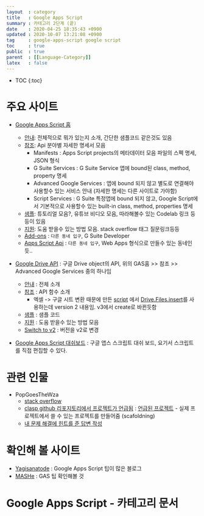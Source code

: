 ```yaml
---
layout  : category
title   : Google Apps Script 
summary : 카테고리 2단계 (끝) 
date    : 2020-04-25 18:35:43 +0900
updated : 2020-10-07 13:21:08 +0900
tag     : google-apps-script google script 
toc     : true
public  : true
parent  : [[Language-Category]] 
latex   : false
---
```

* TOC
{:toc}

# 주요 사이트

* [Google Apps Script 홈](https://developers.google.com/apps-script)
  * [안내](https://developers.google.com/apps-script/overview): 전체적으로 뭐가 있는지 소개, 간단한 샘플코드 같은것도 있음
  * [참조](https://developers.google.com/apps-script/reference): Api 분야별 자세한 명세서 모음 
    * Manifests : Apps Script projects의 메타데이터 모음 파일의 스펙 명세, JSON 형식 
    * G Suite Services : G Suite Service 앱에 bound된 class, method, property 명세
    * Advanced Google Services : 앱에 bound 되지 않고 별도로 연결해야 사용할수 있는 서비스 안내 (자세한 명세는 다른 사이트로 가야함) 
    * Script Services : G Suite 특정앱에 bound 되지 않고, Google Script에서 기본적으로 사용할수 있는 built-in class, method, properties 명세
  * [샘플](https://developers.google.com/apps-script/articles): 튜토리얼 모음?, 유튜브 비디오 모음, 따라해볼수 있는 Codelab 링크 등등이 있음
  * [지원](https://developers.google.com/apps-script/support): 도움 받을수 있는 방법 모음. stack overflow 태그 질문링크등등
  * [Add-ons](https://developers.google.com/gsuite/add-ons/overview) : `다른 동네 입구`, G Suite Developer
  * [Apps Script Api](https://developers.google.com/apps-script/api) : `다른 동네 입구`, Web Apps 형식으로 만들수 있는 동네인듯..

* [Google Drive API](https://developers.google.com/drive) : 구글 Drive object의 API, 위의 GAS홈 >> 참조 >> Advanced Google Services 중의 하나임
  * [안내](https://developers.google.com/drive/api/v3/about-sdk) : 전체 소개
  * [참조](https://developers.google.com/drive/api/v3/reference) : API 함수 소개
    *  엑셀 -> 구글 시트 변환 때문에 만든 [script](https://script.google.com/d/1hXTwkOlL_vXyPA3eLr2m_v2ODr9xywaXM_iRxwyzXINC_ON8r9j8fUxs/edit) 에서 [Drive.Files.insert](https://developers.google.com/drive/api/v2/reference/files/insert)를 사용하는데 version 2 내용임. v3에서 create로 바뀐듯함
  * [샘플](https://developers.google.com/drive/api/v3/examples) : 샘플 코드
  * [지원](https://developers.google.com/drive/api/v3/support) : 도움 받을수 있는 방법 모음
  * [Switch to v2](https://developers.google.com/drive/api/v3/about-sdk) : 버전을 v2로 변경 

* [Google Apps Script 대쉬보드](https://script.google.com/home) : 구글 앱스 스크립트 대쉬 보드, 요기서 스크립트를 직접 편집할 수 있다.

# 관련 인물

* PopGoesTheWza
  * [stack overflow](https://stackoverflow.com/users/10904993/popgoesthewza)
  * [clasp github 리포지토리에서 프로젝트가 언급됨](https://github.com/google/clasp/blob/master/docs/typescript.md#the-namespace-statement-workaround) : [언급된 프로젝트](https://github.com/PopGoesTheWza/ts-gas-project-starter) - 실제 프로젝트에서 쓸 수 있는 프로젝트를 만들어줌 (scafoldning)
  * [내 문제 해결에 힌트를 준 답변 작성](https://stackoverflow.com/a/59809677/9457247)

# 확인해 볼 사이트

* [Yagisanatode](https://yagisanatode.com/category/google-suite/google-sheets/) : Google Apps Script 팁이 많은 블로그
* [MASHe](https://mashe.hawksey.info/2018/02/google-apps-script-patterns-getting-a-google-sheet-header-row/) : GAS 팁 확인해볼 것

# Google Apps Script - 카테고리 문서 
